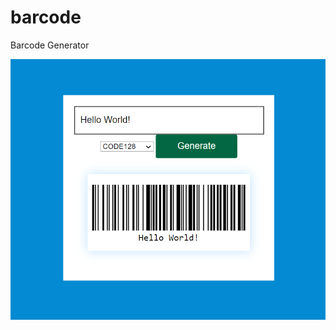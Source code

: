 # barcode
Barcode Generator


![Barcode Generator](https://github.com/maithanhduyan/barcode/blob/master/images/demo-app.png?raw=true)

